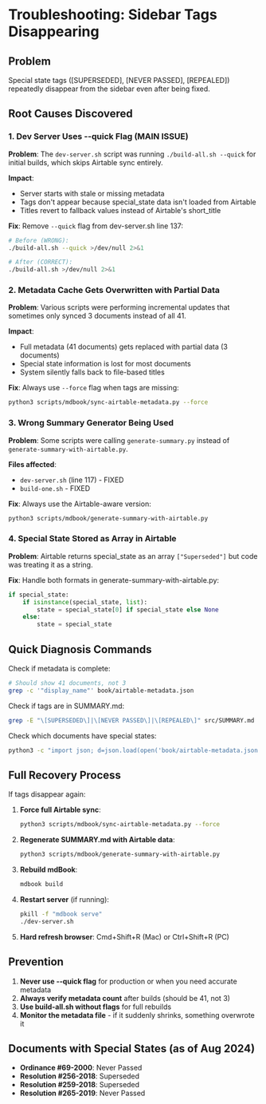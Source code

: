 # Troubleshooting: Sidebar Tags Disappearing

## Problem
Special state tags ([SUPERSEDED], [NEVER PASSED], [REPEALED]) repeatedly disappear from the sidebar even after being fixed.

## Root Causes Discovered

### 1. Dev Server Uses --quick Flag (MAIN ISSUE)
**Problem**: The `dev-server.sh` script was running `./build-all.sh --quick` for initial builds, which skips Airtable sync entirely.

**Impact**: 
- Server starts with stale or missing metadata
- Tags don't appear because special_state data isn't loaded from Airtable
- Titles revert to fallback values instead of Airtable's short_title

**Fix**: Remove `--quick` flag from dev-server.sh line 137:
```bash
# Before (WRONG):
./build-all.sh --quick >/dev/null 2>&1

# After (CORRECT):
./build-all.sh >/dev/null 2>&1
```

### 2. Metadata Cache Gets Overwritten with Partial Data
**Problem**: Various scripts were performing incremental updates that sometimes only synced 3 documents instead of all 41.

**Impact**: 
- Full metadata (41 documents) gets replaced with partial data (3 documents)
- Special state information is lost for most documents
- System silently falls back to file-based titles

**Fix**: Always use `--force` flag when tags are missing:
```bash
python3 scripts/mdbook/sync-airtable-metadata.py --force
```

### 3. Wrong Summary Generator Being Used
**Problem**: Some scripts were calling `generate-summary.py` instead of `generate-summary-with-airtable.py`.

**Files affected**:
- `dev-server.sh` (line 117) - FIXED
- `build-one.sh` - FIXED

**Fix**: Always use the Airtable-aware version:
```bash
python3 scripts/mdbook/generate-summary-with-airtable.py
```

### 4. Special State Stored as Array in Airtable
**Problem**: Airtable returns special_state as an array `["Superseded"]` but code was treating it as a string.

**Fix**: Handle both formats in generate-summary-with-airtable.py:
```python
if special_state:
    if isinstance(special_state, list):
        state = special_state[0] if special_state else None
    else:
        state = special_state
```

## Quick Diagnosis Commands

Check if metadata is complete:
```bash
# Should show 41 documents, not 3
grep -c '"display_name"' book/airtable-metadata.json
```

Check if tags are in SUMMARY.md:
```bash
grep -E "\[SUPERSEDED\]|\[NEVER PASSED\]|\[REPEALED\]" src/SUMMARY.md
```

Check which documents have special states:
```bash
python3 -c "import json; d=json.load(open('book/airtable-metadata.json')); [print(k, v.get('special_state')) for k,v in d['documents'].items() if v.get('special_state')]"
```

## Full Recovery Process

If tags disappear again:

1. **Force full Airtable sync**:
   ```bash
   python3 scripts/mdbook/sync-airtable-metadata.py --force
   ```

2. **Regenerate SUMMARY.md with Airtable data**:
   ```bash
   python3 scripts/mdbook/generate-summary-with-airtable.py
   ```

3. **Rebuild mdBook**:
   ```bash
   mdbook build
   ```

4. **Restart server** (if running):
   ```bash
   pkill -f "mdbook serve"
   ./dev-server.sh
   ```

5. **Hard refresh browser**: Cmd+Shift+R (Mac) or Ctrl+Shift+R (PC)

## Prevention

1. **Never use --quick flag** for production or when you need accurate metadata
2. **Always verify metadata count** after builds (should be 41, not 3)
3. **Use build-all.sh without flags** for full rebuilds
4. **Monitor the metadata file** - if it suddenly shrinks, something overwrote it

## Documents with Special States (as of Aug 2024)

- **Ordinance #69-2000**: Never Passed
- **Resolution #256-2018**: Superseded  
- **Resolution #259-2018**: Superseded
- **Resolution #265-2019**: Never Passed